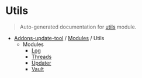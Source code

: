 # Utils

> Auto-generated documentation for [utils](https://github.com/alchem1ster/AddOns-Update-Tool/blob/main/utils/__init__.py) module.

- [Addons-update-tool](../README.md#addons-update-tool) / [Modules](../MODULES.md#addons-update-tool-modules) / Utils
    - Modules
        - [Log](log.md#log)
        - [Threads](threads.md#threads)
        - [Updater](updater.md#updater)
        - [Vault](vault.md#vault)
